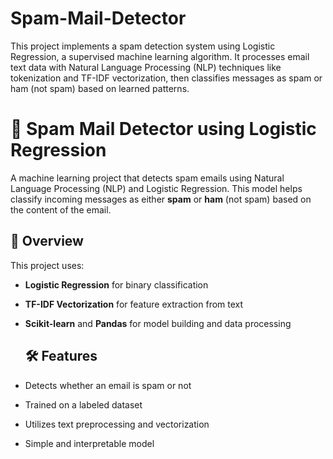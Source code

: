 # Spam-Mail-Detector
This project implements a spam detection system using Logistic Regression, a supervised machine learning algorithm. It processes email text data with Natural Language Processing (NLP) techniques like tokenization and TF-IDF vectorization, then classifies messages as spam or ham (not spam) based on learned patterns.

# 📧 Spam Mail Detector using Logistic Regression
A machine learning project that detects spam emails using Natural Language Processing (NLP) and Logistic Regression. This model helps classify incoming messages as either **spam** or **ham** (not spam) based on the content of the email.

## 🧠 Overview
This project uses:
- **Logistic Regression** for binary classification
- **TF-IDF Vectorization** for feature extraction from text
- **Scikit-learn** and **Pandas** for model building and data processing

  ## 🛠️ Features
- Detects whether an email is spam or not
- Trained on a labeled dataset
- Utilizes text preprocessing and vectorization
- Simple and interpretable model
